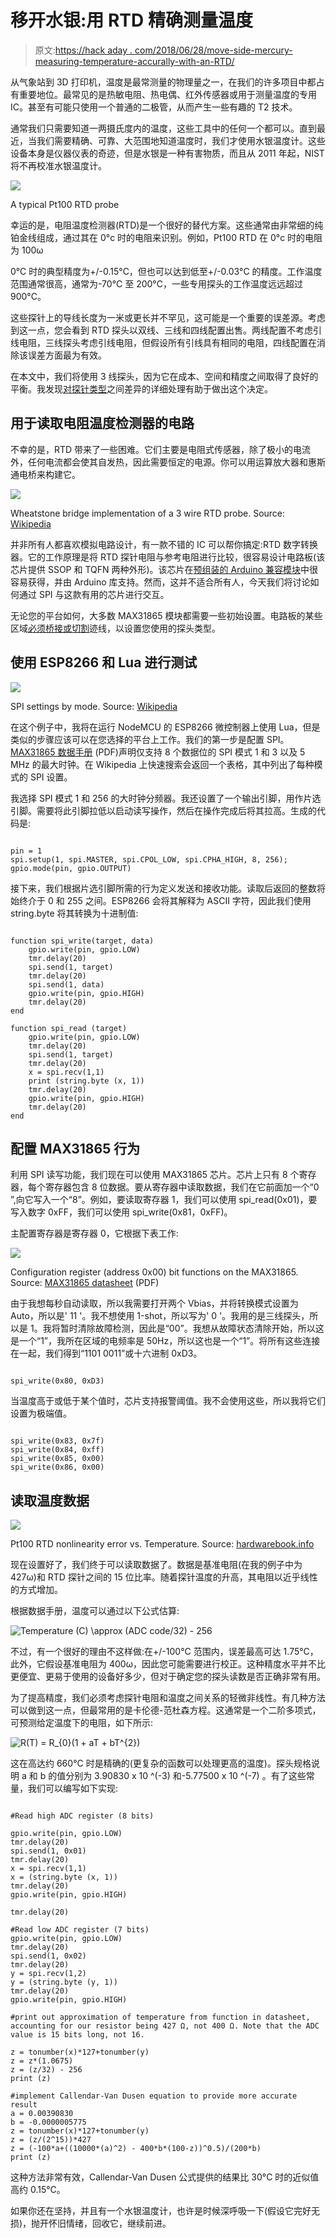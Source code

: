# 移开水银:用 RTD 精确测量温度

> 原文:[https://hack aday . com/2018/06/28/move-side-mercury-measuring-temperature-accurally-with-an-RTD/](https://hackaday.com/2018/06/28/move-aside-mercury-measuring-temperature-accurately-with-an-rtd/)

从气象站到 3D 打印机，温度是最常测量的物理量之一，在我们的许多项目中都占有重要地位。最常见的是热敏电阻、热电偶、红外传感器或用于测量温度的专用 IC。甚至有可能只使用一个普通的二极管，从而产生一些有趣的 T2 技术。

通常我们只需要知道一两摄氏度内的温度，这些工具中的任何一个都可以。直到最近，当我们需要精确、可靠、大范围地知道温度时，我们才使用水银温度计。这些设备本身是仪器仪表的奇迹，但是水银是一种有害物质，而且从 2011 年起，NIST 将不再校准水银温度计。

![](../Images/4d3296f7d34746e96b47c88d35ebb9dd.png)

A typical Pt100 RTD probe

幸运的是，电阻温度检测器(RTD)是一个很好的替代方案。这些通常由非常细的纯铂金线组成，通过其在 0°c 时的电阻来识别。例如，Pt100 RTD 在 0°c 时的电阻为 100ω

0°C 时的典型精度为+/-0.15°C，但也可以达到低至+/-0.03°C 的精度。工作温度范围通常很高，通常为-70°C 至 200°C，一些专用探头的工作温度远远超过 900°C。

这些探针上的导线长度为一米或更长并不罕见，这可能是一个重要的误差源。考虑到这一点，您会看到 RTD 探头以双线、三线和四线配置出售。两线配置不考虑引线电阻，三线探头考虑引线电阻，但假设所有引线具有相同的电阻，四线配置在消除该误差方面最为有效。

在本文中，我们将使用 3 线探头，因为它在成本、空间和精度之间取得了良好的平衡。我发现[对探针类型](http://instrumentationtools.com/difference-between-2-3-and-4-wire-rtds)之间差异的详细处理有助于做出这个决定。

## 用于读取电阻温度检测器的电路

不幸的是，RTD 带来了一些困难。它们主要是电阻式传感器，除了极小的电流外，任何电流都会使其自发热，因此需要恒定的电源。你可以用运算放大器和惠斯通电桥来构建它。

![](../Images/f782096c58d063305a43d4f25a9f6f62.png)

Wheatstone bridge implementation of a 3 wire RTD probe. Source: [Wikipedia](https://en.wikipedia.org/wiki/Resistance_thermometer#Three-wire_configuration)

并非所有人都喜欢模拟电路设计，有一款不错的 IC 可以帮你搞定:RTD 数字转换器。它的工作原理是将 RTD 探针电阻与参考电阻进行比较，很容易设计电路板(该芯片提供 SSOP 和 TQFN 两种外形)。该芯片在[预组装的 Arduino 兼容模块](http://www.adafruit.com/product/3328)中很容易获得，并由 Arduino 库支持。然而，这并不适合所有人，今天我们将讨论如何通过 SPI 与这款有用的芯片进行交互。

无论您的平台如何，大多数 MAX31865 模块都需要一些初始设置。电路板的某些区域[必须桥接或切割](http://learn.adafruit.com/adafruit-max31865-rtd-pt100-amplifier/pinouts)迹线，以设置您使用的探头类型。

## 使用 ESP8266 和 Lua 进行测试

![](../Images/0555e0d7d5b7170e9e40c287f390a292.png)

SPI settings by mode. Source: [Wikipedia](https://en.wikipedia.org/wiki/Serial_Peripheral_Interface_Bus#Mode_numbers)

在这个例子中，我将在运行 NodeMCU 的 ESP8266 微控制器上使用 Lua，但是类似的步骤应该可以在您选择的平台上工作。我们的第一步是配置 SPI。 [MAX31865 数据手册](http://datasheets.maximintegrated.com/en/ds/MAX31865.pdf) (PDF)声明仅支持 8 个数据位的 SPI 模式 1 和 3 以及 5 MHz 的最大时钟。在 Wikipedia 上快速搜索会返回一个表格，其中列出了每种模式的 SPI 设置。

我选择 SPI 模式 1 和 256 的大时钟分频器。我还设置了一个输出引脚，用作片选引脚。需要将此引脚拉低以启动读写操作，然后在操作完成后将其拉高。生成的代码是:

```

pin = 1
spi.setup(1, spi.MASTER, spi.CPOL_LOW, spi.CPHA_HIGH, 8, 256);
gpio.mode(pin, gpio.OUTPUT)

```

接下来，我们根据片选引脚所需的行为定义发送和接收功能。读取后返回的整数将始终介于 0 和 255 之间。ESP8266 会将其解释为 ASCII 字符，因此我们使用 string.byte 将其转换为十进制值:

```

function spi_write(target, data)
    gpio.write(pin, gpio.LOW)
    tmr.delay(20)
    spi.send(1, target)
    tmr.delay(20)
    spi.send(1, data)
    gpio.write(pin, gpio.HIGH)
    tmr.delay(20)
end

function spi_read (target)
    gpio.write(pin, gpio.LOW)
    tmr.delay(20)
    spi.send(1, target)
    tmr.delay(20)
    x = spi.recv(1,1)
    print (string.byte (x, 1))
    tmr.delay(20)
    gpio.write(pin, gpio.HIGH)
    tmr.delay(20)
end

```

## 配置 MAX31865 行为

利用 SPI 读写功能，我们现在可以使用 MAX31865 芯片。芯片上只有 8 个寄存器，每个寄存器包含 8 位数据。要从寄存器中读取数据，我们在它前面加一个“0 ”,向它写入一个“8”。例如，要读取寄存器 1，我们可以使用 spi_read(0x01)，要写入数字 0xFF，我们可以使用 spi_write(0x81，0xFF)。

主配置寄存器是寄存器 0，它根据下表工作:

![](../Images/5bf7fb33425ff6aa712717c20891c0f4.png)

Configuration register (address 0x00) bit functions on the MAX31865\. Source: [MAX31865 datasheet](https://datasheets.maximintegrated.com/en/ds/MAX31865.pdf) (PDF)

由于我想每秒自动读取，所以我需要打开两个 Vbias，并将转换模式设置为 Auto，所以是' 11 '。我不想使用 1-shot，所以写为' 0 '。我用的是三线探头，所以是 1。我将暂时清除故障检测，因此是“00”。我想从故障状态清除开始，所以这是一个“1”，我所在区域的电频率是 50Hz，所以这也是一个“1”。将所有这些连接在一起，我们得到“1101 0011”或十六进制 0xD3。

```

spi_write(0x80, 0xD3)

```

当温度高于或低于某个值时，芯片支持报警阈值。我不会使用这些，所以我将它们设置为极端值。

```

spi_write(0x83, 0x7f)
spi_write(0x84, 0xff)
spi_write(0x85, 0x00)
spi_write(0x86, 0x00)

```

## 读取温度数据

[![](../Images/593a1d00272e73f28a6cd594a46e541d.png)](https://hackaday.com/wp-content/uploads/2018/06/rtd_nonlinear.png)

Pt100 RTD nonlinearity error vs. Temperature. Source: [hardwarebook.info](http://www.hardwarebook.info/RTD)

现在设置好了，我们终于可以读取数据了。数据是基准电阻(在我的例子中为 427ω)和 RTD 探针之间的 15 位比率。随着探针温度的升高，其电阻以近乎线性的方式增加。

根据数据手册，温度可以通过以下公式估算:

![Temperature (C) \approx (ADC code/32) - 256 ](../Images/d5fc847003eda242da9ca374c1064998.png)

不过，有一个很好的理由不这样做:在+/-100°C 范围内，误差最高可达 1.75°C，此外，它假设基准电阻为 400ω，因此您可能需要进行校正。这种精度水平并不比更便宜、更易于使用的设备好多少，但对于确定您的探头读数是否正确非常有用。

为了提高精度，我们必须考虑探针电阻和温度之间关系的轻微非线性。有几种方法可以做到这一点，但最常用的是卡伦德-范杜森方程。这通常是一个二阶多项式，可预测给定温度下的电阻，如下所示:

![R(T) = R_{0}(1 + aT + bT^{2}) ](../Images/8d67e0b1b77a192a7675d6cb77409ad1.png)

这在高达约 660°C 时是精确的(更复杂的函数可以处理更高的温度)。探头规格说明 a 和 b 的值分别为 3.90830 x 10 ^(-3) 和-5.77500 x 10 ^(-7) 。有了这些常量，我们可以编写如下实现:

```

#Read high ADC register (8 bits)

gpio.write(pin, gpio.LOW)
tmr.delay(20)
spi.send(1, 0x01)
tmr.delay(20)
x = spi.recv(1,1)
x = (string.byte (x, 1))
tmr.delay(20)
gpio.write(pin, gpio.HIGH)

tmr.delay(20)

#Read low ADC register (7 bits)
gpio.write(pin, gpio.LOW)
tmr.delay(20)
spi.send(1, 0x02)
tmr.delay(20)
y = spi.recv(1,2)
y = (string.byte (y, 1))
tmr.delay(20)
gpio.write(pin, gpio.HIGH)

#print out approximation of temperature from function in datasheet, accounting for our resistor being 427 Ω, not 400 Ω. Note that the ADC value is 15 bits long, not 16.

z = tonumber(x)*127+tonumber(y)
z = z*(1.0675)
z = (z/32) - 256
print (z)

#implement Callendar-Van Dusen equation to provide more accurate result
a = 0.00390830
b = -0.0000005775
z = tonumber(x)*127+tonumber(y)
z = (z/(2^15))*427
z = (-100*a+((10000*(a)^2) - 400*b*(100-z))^0.5)/(200*b)
print (z)

```

这种方法非常有效，Callendar-Van Dusen 公式提供的结果比 30°C 时的近似值高约 0.15°C。

如果你还在坚持，并且有一个水银温度计，也许是时候深呼吸一下(假设它完好无损)，抛开怀旧情绪，回收它，继续前进。